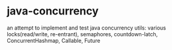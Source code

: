 # java-concurrency

an attempt to implement and test java concurrency utils: 
various locks(read/write, re-entrant), 
semaphores, 
countdown-latch, 
ConcurrentHashmap, 
Callable, Future
